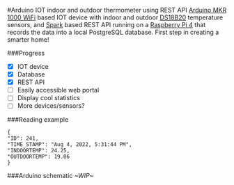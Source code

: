 #Arduino IOT indoor and outdoor thermometer using REST API
[Arduino MKR 1000 WiFi](https://docs.arduino.cc/hardware/mkr-1000-wifi) based IOT device with indoor and outdoor 
[DS18B20](https://www.kjell.com/globalassets/mediaassets/745057_87081_manual_en.pdf?ref=C2D11F00F2)
temperature sensors, and [Spark](https://github.com/perwendel/spark) based REST API running on a 
[Raspberry Pi 4](https://www.raspberrypi.com/products/raspberry-pi-4-model-b/) that records the data into a
local PostgreSQL database.  First step in creating a smarter home!

###Progress
- [x] IOT device
- [x] Database
- [x] REST API
- [ ] Easily accessible web portal
- [ ] Display cool statistics
- [ ] More devices/sensors?

###Reading example
```
{
"ID": 241,
"TIME_STAMP": "Aug 4, 2022, 5:31:44 PM",
"INDOORTEMP": 24.25,
"OUTDOORTEMP": 19.06
}
```
###Arduino schematic
*~WIP~*
